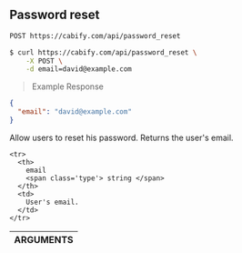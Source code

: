 ## Password reset

~~~bash
POST https://cabify.com/api/password_reset
~~~

>

~~~bash
$ curl https://cabify.com/api/password_reset \
    -X POST \
    -d email=david@example.com
~~~

> Example Response

~~~json
{
  "email": "david@example.com"
}
~~~

Allow users to reset his password. Returns the user's email.

<table class="vertical">
  <thead>
    <tr><th colspan="2">ARGUMENTS</th></tr>
  </thead>
  <tbody>

    <tr>
      <th>
        email
        <span class='type'> string </span>
      </th>
      <td>
        User's email.
      </td>
    </tr>

  </tbody>
</table>
